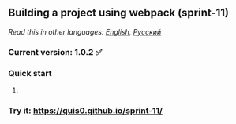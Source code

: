 ## Building a project using webpack (sprint-11)

*Read this in other languages: [English](README.md), [Русский](README.ru.md)*

### Current version: 1.0.2 :white_check_mark:

### Quick start
1.  

### Try it: https://quis0.github.io/sprint-11/

